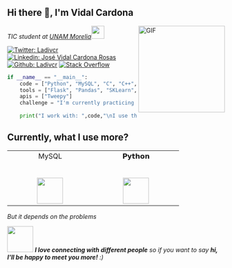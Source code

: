 

<!--
**Ladivcr/Ladivcr** is a ✨ _special_ ✨ repository because its `README.md` (this file) appears on your GitHub profile.
-->
<h2>Hi there 👋, I'm Vidal Cardona</h2>         
<img align="right" alt="GIF" width="200" src="https://i.pinimg.com/originals/e4/26/70/e426702edf874b181aced1e2fa5c6cde.gif" />

<p><em>TIC student at <a href="http://www.enesmorelia.unam.mx/">UNAM Morelia</a><img src="https://media.giphy.com/media/WUlplcMpOCEmTGBtBW/giphy.gif" width="30"> 
</em></p>

[![Twitter: Ladivcr](https://img.shields.io/twitter/follow/Ladivcr?style=social)](https://twitter.com/Ladivcr)
[![Linkedin: José Vidal Cardona Rosas](https://img.shields.io/badge/-Vidal-blue?style=flat-square&logo=Linkedin&logoColor=white&link=https://www.linkedin.com/in/Vidal-p-singh/)](https://www.linkedin.com/in/jos%C3%A9-vidal-cardona-rosas-006010179/)
[![Github: Ladivcr](https://img.shields.io/github/followers/anmol098?label=Follow&style=social)](https://github.com/Ladivcr)
[![Stack Overflow](https://img.shields.io/badge/-Stack%20Overflow-222222?style=flat-square&logo=stack-overflow&logoColor=white&link=https://stackoverflow.com/users/8662444/ladiv?tab=profile)](https://stackoverflow.com/users/8662444/ladiv?tab=profile)


```python
if __name__ == "__main__":
    code = ["Python", "MySQL", "C", "C++", "HTML", "CSS"]
    tools = ["Flask", "Pandas", "SKLearn", "matplotlib.pyplot"]
    apis = ["Tweepy"]
    challenge = "I'm currently practicing code in www.hackerrank.com and doing some challenges for beginner data scientist in kaggle"
    
    print("I work with: ",code,"\nI use this tools: ",tools,"\nI have used: ",apis,"\nAnd my personal challenge: ", challenge) 
```
## Currently, what I use more?
<table>
  <tbody>
    <tr valign="top">
      <td width="20%" align="center">
        <span>MySQL</span><br><br><br>
        <img height="60px" src="https://img.shields.io/badge/-MySQL-black?style=flat-square&logo=mysql">
      </td>
      <td width="20%" align="center">
        <span>𝗣𝘆𝘁𝗵𝗼𝗻</span><br><br><br>
        <img height="60px" src="https://cdn.svgporn.com/logos/python.svg">
      </td>
    </tr>
  </tbody>
</table>
<em><p>But it depends on the problems</p></em>

<img src="https://media.giphy.com/media/LnQjpWaON8nhr21vNW/giphy.gif" width="60"> <em><b>I love connecting with different people</b> so if you want to say <b>hi, I'll be happy to meet you more!</b> :)</em>
